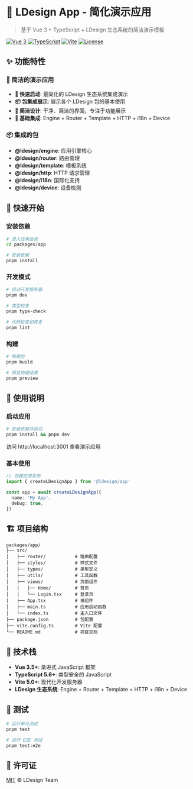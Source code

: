 # 🚀 LDesign App - 简化演示应用

> 基于 Vue 3 + TypeScript + LDesign 生态系统的简洁演示模板

[![Vue 3](https://img.shields.io/badge/Vue-3.5+-4FC08D?style=flat-square&logo=vue.js)](https://vuejs.org/)
[![TypeScript](https://img.shields.io/badge/TypeScript-5.6+-3178C6?style=flat-square&logo=typescript)](https://www.typescriptlang.org/)
[![Vite](https://img.shields.io/badge/Vite-5.0+-646CFF?style=flat-square&logo=vite)](https://vitejs.dev/)
[![License](https://img.shields.io/badge/License-MIT-green?style=flat-square)](./LICENSE)

## ✨ 功能特性

### 🎯 简洁的演示应用

- **🚀 快速启动**: 最简化的 LDesign 生态系统集成演示
- **📦 包集成展示**: 展示各个 LDesign 包的基本使用
- **🎨 简洁设计**: 干净、简洁的界面，专注于功能展示
- **🔧 基础集成**: Engine + Router + Template + HTTP + i18n + Device

### 📦 集成的包

- **@ldesign/engine**: 应用引擎核心
- **@ldesign/router**: 路由管理
- **@ldesign/template**: 模板系统
- **@ldesign/http**: HTTP 请求管理
- **@ldesign/i18n**: 国际化支持
- **@ldesign/device**: 设备检测

## 🚀 快速开始

### 安装依赖

```bash
# 进入应用目录
cd packages/app

# 安装依赖
pnpm install
```

### 开发模式

```bash
# 启动开发服务器
pnpm dev

# 类型检查
pnpm type-check

# 代码检查和修复
pnpm lint
```

### 构建

```bash
# 构建包
pnpm build

# 预览构建结果
pnpm preview
```

## 🔑 使用说明

### 启动应用

```bash
# 安装依赖并启动
pnpm install && pnpm dev
```

访问 http://localhost:3001 查看演示应用

### 基本使用

```typescript
// 创建应用实例
import { createLDesignApp } from '@ldesign/app'

const app = await createLDesignApp({
  name: 'My App',
  debug: true,
})
```

## 🏗️ 项目结构

```
packages/app/
├── src/
│   ├── router/           # 路由配置
│   ├── styles/           # 样式文件
│   ├── types/            # 类型定义
│   ├── utils/            # 工具函数
│   ├── views/            # 页面组件
│   │   ├── Home/         # 首页
│   │   └── Login.tsx     # 登录页
│   ├── App.tsx           # 根组件
│   ├── main.ts           # 应用启动函数
│   └── index.ts          # 主入口文件
├── package.json          # 包配置
├── vite.config.ts        # Vite 配置
└── README.md             # 项目文档
```

## 🔧 技术栈

- **Vue 3.5+**: 渐进式 JavaScript 框架
- **TypeScript 5.6+**: 类型安全的 JavaScript
- **Vite 5.0+**: 现代化开发服务器
- **LDesign 生态系统**: Engine + Router + Template + HTTP + i18n + Device

## 🧪 测试

```bash
# 运行单元测试
pnpm test

# 运行 E2E 测试
pnpm test:e2e
```

## 📄 许可证

[MIT](./LICENSE) © LDesign Team
